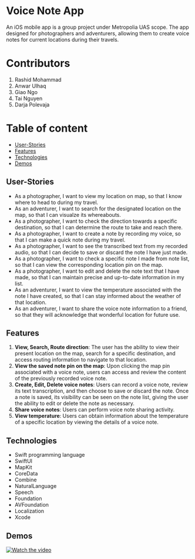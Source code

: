 # Voice Note App
An iOS mobile app is a group project under Metropolia UAS scope. The app designed for photographers and adventurers, allowing them to create voice notes for current locations during their travels.

# Contributors 
1. Rashid Mohammad
2. Anwar Ulhaq
3. Giao Ngo
4. Tai Nguyen
5. Darja Polevaja

# Table of content
- [User-Stories](#user-stories)
- [Features](#features)
- [Technologies](#technologies)
- [Demos](#demos)

## User-Stories
- As a photographer, I want to view my location on map, so that I know where to head to during my travel.
- As an adventurer, I want to search for the designated location on the map, so that I can visualze its whereabouts.
- As a photographer, I want to check the direction towards a specific destination, so that I can determine the route to take and reach there.
- As a photographer, I want to create a note by recording my voice, so that I can make a quick note during my travel.
- As a photographer, I want to see the transcribed text from my recorded audio, so that I can decide to save or discard the note I have just made.
- As a photographer, I want to check a specific note I made from note list, so that I can view the corresponding location pin on the map. 
- As a photographer, I want to edit and delete the note text that I have made, so that I can maintain precise and up-to-date information in my list. 
- As an adventurer, I want to view the temperature associated with the note I have created, so that I can stay informed about the weather of that location.
- As an adventurer, I want to share the voice note information to a friend, so that they will acknowledge that wonderful location for future use. 

## Features
1. **View, Search, Route direction**: The user has the ability to view their present location on the map, search for a specific destination, and access routing information to navigate to that location.
2. **View the saved note pin on the map**: Upon clicking the map pin associated with a voice note, users can access and review the content of the previously recorded voice note.
3. **Create, Edit, Delete voice notes**: Users can record a voice note, review its text transcription, and then choose to save or discard the note. Once a note is saved, its visibility can be seen on the note list, giving the user the ability to edit or delete the note as necessary.
4. **Share voice notes**: Users can perform voice note sharing activity.
5. **View temperature**: Users can obtain information about the temperature of a specific location by viewing the details of a voice note.

## Technologies
- Swift programming language
- SwiftUI
- MapKit
- CoreData
- Combine
- NaturalLanguage
- Speech
- Foundation
- AVFoundation
- Localization
- Xcode 

## Demos
[![Watch the video](https://img.youtube.com/vi/WOnUqRYEdqk/0.jpg)](https://youtu.be/WOnUqRYEdqk)
